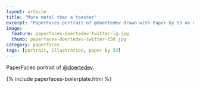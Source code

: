 ```yaml
---
layout: article
title: "More metal than a toaster"
excerpt: "PaperFaces portrait of @doertedev drawn with Paper by 53 on an iPad."
image: 
  feature: paperfaces-doertedev-twitter-lg.jpg
  thumb: paperfaces-doertedev-twitter-150.jpg
category: paperfaces
tags: [portrait, illustration, paper by 53]
---
```


PaperFaces portrait of [@doertedev](http://twitter.com/doertedev).

{% include paperfaces-boilerplate.html %}